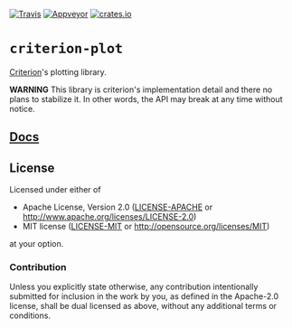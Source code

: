 [![Travis](https://travis-ci.org/japaric/simplot.rs.svg?branch=master)](https://travis-ci.org/japaric/simplot.rs)
[![Appveyor](https://ci.appveyor.com/api/projects/status/7v7uw6vparp0x3ak?svg=true)](https://ci.appveyor.com/project/japaric/simplot.rs)
[![crates.io](http://meritbadge.herokuapp.com/criterion-plot)](https://crates.io/crates/criterion-plot)

# `criterion-plot`

[Criterion]'s plotting library.

[Criterion]: https://github.com/japaric/criterion.rs

**WARNING** This library is criterion's implementation detail and there no plans to stabilize it.
In other words, the API may break at any time without notice.

## [Docs](http://japaric.github.io/simplot.rs/criterion_plot)

## License

Licensed under either of

- Apache License, Version 2.0 ([LICENSE-APACHE](LICENSE-APACHE) or
  http://www.apache.org/licenses/LICENSE-2.0)
- MIT license ([LICENSE-MIT](LICENSE-MIT) or http://opensource.org/licenses/MIT)

at your option.

### Contribution

Unless you explicitly state otherwise, any contribution intentionally submitted for inclusion in the
work by you, as defined in the Apache-2.0 license, shall be dual licensed as above, without any
additional terms or conditions.
